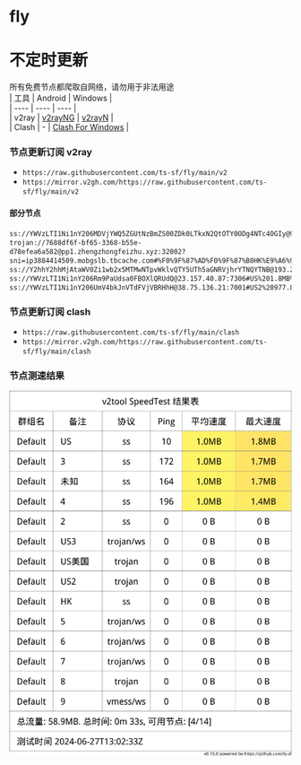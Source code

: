# fly
# 不定时更新
所有免费节点都爬取自网络，请勿用于非法用途  
|  工具  | Android  | Windows  |  
|  ----  | ----   | ----  |  
| v2ray  | [v2rayNG](https://github.com/2dust/v2rayNG/releases) | [v2rayN](https://github.com/2dust/v2rayN/releases) |  
| Clash  | - | [Clash For Windows](https://github.com/2dust/clashN/releases) | 
  
### 节点更新订阅  v2ray
- `https://raw.githubusercontent.com/ts-sf/fly/main/v2`  
- `https://mirror.v2gh.com/https://raw.githubusercontent.com/ts-sf/fly/main/v2`  

#### 部分节点  
``` 
ss://YWVzLTI1Ni1nY206MDVjYWQ5ZGUtNzBmZS00ZDk0LTkxN2QtOTY0ODg4NTc4OGIy@95.164.117.128:8443#%E6%9C%AA%E7%9F%A52
trojan://7688df6f-bf65-3368-b55e-d78efea6a582@pp1.zhengzhongfeizhu.xyz:32002?sni=ip3884414509.mobgslb.tbcache.com#%F0%9F%87%AD%F0%9F%87%B0HK%E9%A6%99%E6%B8%AF
ss://Y2hhY2hhMjAtaWV0Zi1wb2x5MTMwNTpvWklvQTY5UTh5aGNRVjhrYTNQYTNB@193.29.139.202:8080#%E6%9C%AA%E7%9F%A53%20201.4KB%2Fs
ss://YWVzLTI1Ni1nY206Rm9PaUdsa0FBOXlQRUdQ@23.157.40.87:7306#US%201.8MB%2Fs
ss://YWVzLTI1Ni1nY206UmV4bkJnVTdFVjVBRHhH@38.75.136.21:7001#US2%20977.8KB%2Fs
```
### 节点更新订阅  clash
- `https://raw.githubusercontent.com/ts-sf/fly/main/clash`  
- `https://mirror.v2gh.com/https://raw.githubusercontent.com/ts-sf/fly/main/clash`  

### 节点测速结果
![image](traffic.png)
